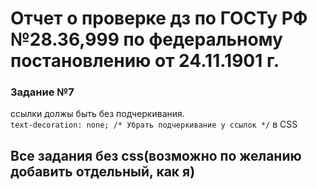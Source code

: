 # Отчет о проверке дз по ГОСТу РФ №28.36,999 по федеральному постановлению от 24.11.1901 г.
### Задание №7 
ссылки должы быть без подчеркивания. <br>
```text-decoration: none; /* Убрать подчеркивание у ссылок */``` в CSS<br>
## Все задания без css(возможно по желанию добавить отдельный, как я)